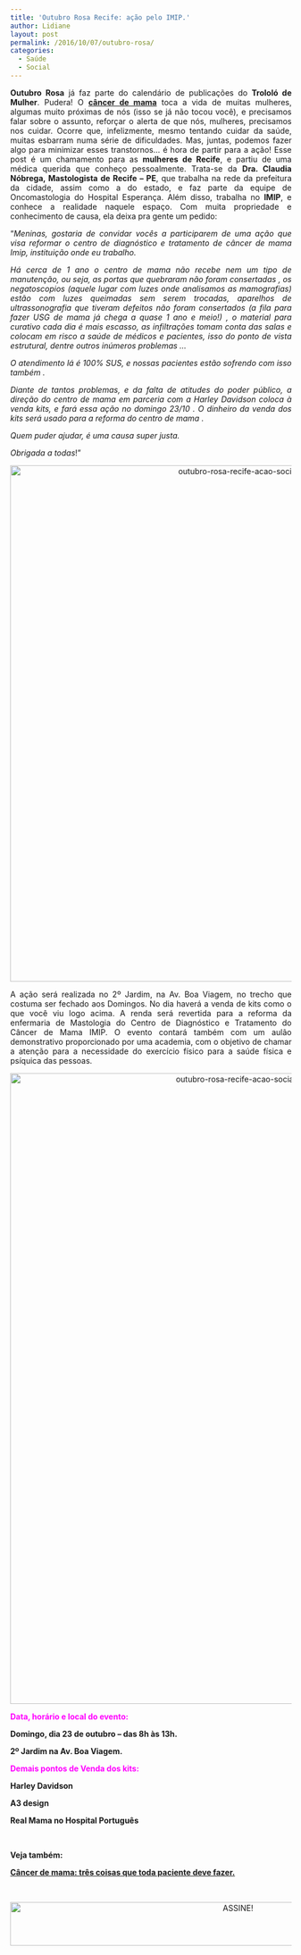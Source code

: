 ```yaml
---
title: 'Outubro Rosa Recife: ação pelo IMIP.'
author: Lidiane
layout: post
permalink: /2016/10/07/outubro-rosa/
categories:
  - Saúde
  - Social
---
```

<p align="justify">
  <strong>Outubro Rosa</strong> já faz parte do calendário de publicações do <strong>Trololó de Mulher</strong>. Pudera! O <strong><a href="http://www.trololodemulher.com.br/2015/10/23/cancer-de-mama-4/" target="_blank" rel="noopener noreferrer">câncer de mama</a></strong> toca a vida de muitas mulheres, algumas muito próximas de nós (isso se já não tocou você), e precisamos falar sobre o assunto, reforçar o alerta de que nós, mulheres, precisamos nos cuidar. Ocorre que, infelizmente, mesmo tentando cuidar da saúde, muitas esbarram numa série de dificuldades. Mas, juntas, podemos fazer algo para minimizar esses transtornos… é hora de partir para a ação! Esse post é um chamamento para as <strong>mulheres de Recife</strong>, e partiu de uma médica querida que conheço pessoalmente. Trata-se da <strong>Dra. Claudia Nóbrega, Mastologista de Recife &#8211; PE</strong>, que trabalha na rede da prefeitura da cidade, assim como a do estado, e faz parte da equipe de Oncomastologia do Hospital Esperança. Além disso, trabalha no <strong>IMIP</strong>, e conhece a realidade naquele espaço. Com muita propriedade e conhecimento de causa, ela deixa pra gente um pedido:
</p>

<p align="justify">
  “<em>Meninas, gostaria de convidar vocês a participarem de uma ação que visa reformar o centro de diagnóstico e tratamento de câncer de mama Imip, instituição onde eu trabalho.</em>
</p>

<p align="justify">
  <em>Há cerca de 1 ano o centro de mama não recebe nem um tipo de manutenção, ou seja, as portas que quebraram não foram consertadas , os negatoscopios (aquele lugar com luzes onde analisamos as mamografias) estão com luzes queimadas sem serem trocadas, aparelhos de ultrassonografia que tiveram defeitos não foram consertados (a fila para fazer USG de mama já chega a quase 1 ano e meio!) , o material para curativo cada dia é mais escasso, as infiltrações tomam conta das salas e colocam em risco a saúde de médicos e pacientes, isso do ponto de vista estrutural, dentre outros inúmeros problemas &#8230;</em>
</p>

<p align="justify">
  <em>O atendimento lá é 100% SUS, e nossas pacientes estão sofrendo com isso também .</em>
</p>

<p align="justify">
  <em>Diante de tantos problemas, e da falta de atitudes do poder público, a direção do centro de mama em parceria com a Harley Davidson coloca à venda kits, e fará essa ação no domingo 23/10 . O dinheiro da venda dos kits será usado para a reforma do centro de mama .</em>
</p>

<p align="justify">
  <em>Quem puder ajudar, é uma causa super justa.</em>
</p>

<p align="justify">
  <em>Obrigada a todas</em>!”
</p>

<p align="center">
  <img class="alignnone size-full wp-image-13068" src="https://www.trololodemulher.com.br/2016/10/OUTUBRO-ROSA-RECIFE-ACAO-SOCIAL.jpg" alt="outubro-rosa-recife-acao-social" width="800" height="925" />
</p>

<p align="justify">
  A ação será realizada no 2º Jardim, na Av. Boa Viagem, no trecho que costuma ser fechado aos Domingos. No dia haverá a venda de kits como o que você viu logo acima. A renda será revertida para a reforma da enfermaria de Mastologia do Centro de Diagnóstico e Tratamento do Câncer de Mama IMIP. O evento contará também com um aulão demonstrativo proporcionado por uma academia, com o objetivo de chamar a atenção para a necessidade do exercício físico para a saúde física e psíquica das pessoas.
</p>

<p align="center">
  <img class="alignnone size-full wp-image-13069" src="https://www.trololodemulher.com.br/2016/10/OUTUBRO-ROSA-RECIFE-ACAO-SOCIAL2.jpg" alt="outubro-rosa-recife-acao-social2" width="800" height="1130" />
</p>

<p align="justify">
  <span style="color: #ff00ff;"><strong>Data, horário e local do evento:</strong></span>
</p>

<p align="justify">
  <strong>Domingo, dia 23 de outubro &#8211; das 8h às 13h.</strong>
</p>

<p align="justify">
  <strong>2º Jardim na Av. Boa Viagem.</strong>
</p>

<p align="justify">
  <span style="color: #ff00ff;"><strong>Demais pontos de Venda dos kits:</strong></span>
</p>

**Harley Davidson**

**A3 design**

**Real Mama no Hospital Português**

&nbsp;

**Veja também:**

<a href="http://www.trololodemulher.com.br/2015/10/23/cancer-de-mama-4/" target="_blank" rel="noopener noreferrer"><strong>Câncer de mama: três coisas que toda paciente deve fazer.</strong></a>

&nbsp;

<p align="center">
  <a href="http://feedburner.google.com/fb/a/mailverify?uri=blogBichaFemea&loc=en_US" target="_blank" rel="noopener noreferrer"><img class="alignnone size-full wp-image-10439" src="https://www.trololodemulher.com.br/2014/09/ASSINE.png" alt="ASSINE!" width="800" height="78" /></a>
</p>

&nbsp;

&nbsp;